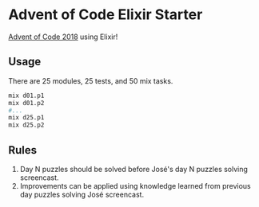 # Advent of Code Elixir Starter

[Advent of Code 2018](https://www.adventofcode.com/2018) using Elixir!

## Usage

There are 25 modules, 25 tests, and 50 mix tasks.

```bash
mix d01.p1
mix d01.p2
#...
mix d25.p1
mix d25.p2
```

## Rules
  1. Day N puzzles should be solved before José's day N puzzles solving screencast.
  1. Improvements can be applied using knowledge learned from previous day puzzles
     solving José screencast.
